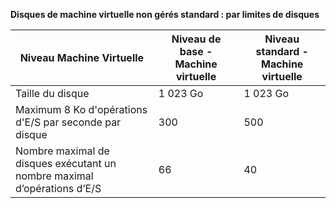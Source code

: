 **Disques de machine virtuelle non gérés standard : par limites de disques**

| Niveau Machine Virtuelle | Niveau de base - Machine virtuelle | Niveau standard - Machine virtuelle |
| --- | --- | --- |
| Taille du disque |1 023 Go |1 023 Go |
| Maximum 8 Ko d'opérations d'E/S par seconde par disque |300 |500 |
| Nombre maximal de disques exécutant un nombre maximal d’opérations d’E/S |66 |40 |

